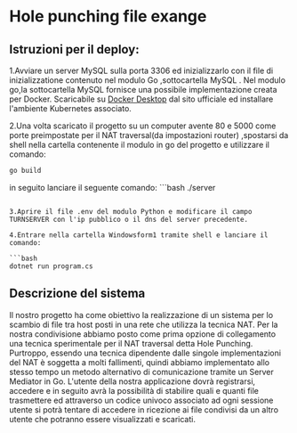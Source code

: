 # Hole punching file exange
## Istruzioni per il deploy:

1.Avviare un server MySQL sulla porta 3306 ed inizializzarlo con il file di inizializzatione contenuto nel modulo Go ,sottocartella MySQL . Nel modulo go,la sottocartella MySQL fornisce una possibile implementazione creata per Docker.
Scaricabile su [Docker Desktop](https://www.docker.com/products/docker-desktop) dal sito ufficiale ed installare l'ambiente Kubernetes associato.

2.Una volta scaricato il progetto su un computer avente 80 e 5000 come porte preimpostate per il NAT traversal(da impostazioni router) ,spostarsi  da shell nella cartella contenente il modulo in go del progetto e utilizzare il comando:
   ```bash
   go build
   ```
in seguito lanciare il seguente comando:
      ```bash
   ./server
   ```

3.Aprire il file .env del modulo Python e modificare il campo TURNSERVER con l'ip pubblico o il dns del server precedente.

4.Entrare nella cartella Windowsform1 tramite shell e lanciare il comando:

   ```bash
   dotnet run program.cs
```
## Descrizione del sistema
   Il nostro progetto ha come obiettivo la realizzazione di un sistema per lo scambio di file tra host posti in una rete che utilizza la tecnica NAT.
Per la nostra condivisione abbiamo posto come prima opzione di collegamento una tecnica sperimentale per il NAT traversal detta Hole Punching.
Purtroppo, essendo una tecnica dipendente dalle singole implementazioni del NAT è soggetta a molti fallimenti, quindi abbiamo implementato allo stesso tempo un metodo alternativo di comunicazione tramite un Server Mediator in Go.                                           L'utente della nostra applicazione dovrà registrarsi, accedere e in seguito avrà la possibilità di stabilire quali e quanti file trasmettere ed attraverso un codice univoco associato ad ogni sessione utente si potrà tentare di accedere in ricezione ai file condivisi da un altro utente che potranno essere visualizzati e scaricati.	
